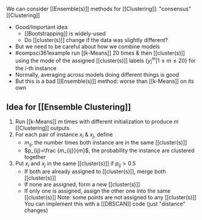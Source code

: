 We can consider [[Ensemble(s)]] methods for [[Clustering]]: "consensus" [[Clustering]]
- Good/Important idea
	- [[Bootstrapping]] is widely-used
	- Do [[cluster(s)]] change if the data was slightly different?
- But we need to be careful about how we combine models
- #compsci361example run [[k-Means]] 20 times & then [[cluster(s)]] using the mode of the assigned [[cluster(s)]] labels $\{y_i^m | 1 \leq m \leq 20\}$ for the $i$-th instance
- Normally, averaging across models doing different things is good
- But this is a bad [[Ensemble(s)]] method: worse than [[k-Means]] on its own
## Idea for [[Ensemble Clustering]]
1. Run [[k-Means]] $m$ times with different initialization to produce $m$ [[Clustering]] outputs
2. For each pair of instance $x_i$ & $x_j$, define
	- $m_{ij}$, the number times both instance are in the same [[cluster(s)]]
	- $p_{ij}=\frac {m_{ij}}{m}$, the probability the instance are clustered together
3. Put $x_i$ and $x_j$ in the same [[cluster(s)]] if $p_{ij}>0.5$
	- If both are already assigned to [[cluster(s)]], merge both [[cluster(s)]]
	- If none are assigned, form a new [[cluster(s)]]
	- If only one is assigned, assign the other one into the same [[cluster(s)]]
Note: some points are not assigned to any [[cluster(s)]]
You can implement this with a [[DBSCAN]] code (just "distance" changes)
